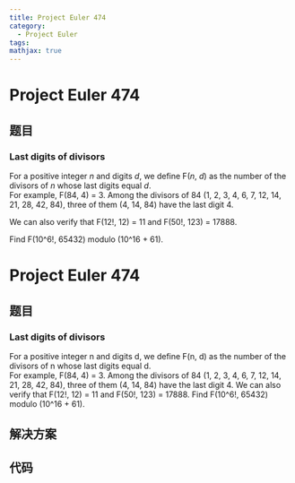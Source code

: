 ```yaml
---
title: Project Euler 474
category:
  - Project Euler
tags:
mathjax: true
---
```

<escape><!-- more --></escape>
    
# Project Euler 474
## 题目
### Last digits of divisors



For a positive integer <var>n</var> and digits <var>d</var>, we define F(<var>n</var>, <var>d</var>) as the number of the divisors of <var>n</var> whose last digits equal <var>d</var>.<br />
For example, F(84, 4) = 3. Among the divisors of 84 (1, 2, 3, 4, 6, 7, 12, 14, 21, 28, 42, 84), three of them (4, 14, 84) have the last digit 4.


We can also verify that F(12!, 12) = 11 and F(50!, 123) = 17888.


Find F(10^6!, 65432) modulo (10^16 + 61).



# Project Euler 474
## 题目
### Last digits of divisors

For a positive integer n and digits d, we define F(n, d) as the number of the divisors of n whose last digits equal d.<br>For example, F(84, 4) = 3. Among the divisors of 84 (1, 2, 3, 4, 6, 7, 12, 14, 21, 28, 42, 84), three of them (4, 14, 84) have the last digit 4.
We can also verify that F(12!, 12) = 11 and F(50!, 123) = 17888.
Find F(10^6!, 65432) modulo (10^16 + 61).


## 解决方案


## 代码


